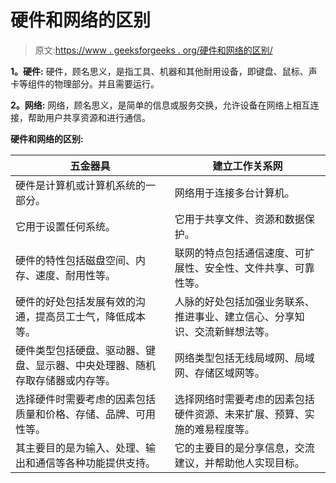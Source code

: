 # 硬件和网络的区别

> 原文:[https://www . geeksforgeeks . org/硬件和网络的区别/](https://www.geeksforgeeks.org/difference-between-hardware-and-networking/)

**1。硬件:**
硬件，顾名思义，是指工具、机器和其他耐用设备，即键盘、鼠标、声卡等组件的物理部分。并且需要运行。

**2。网络:**
网络，顾名思义，是简单的信息或服务交换，允许设备在网络上相互连接，帮助用户共享资源和进行通信。

**硬件和网络的区别:**

<center>

| 五金器具 | 建立工作关系网 |
| --- | --- |
| 硬件是计算机或计算机系统的一部分。 | 网络用于连接多台计算机。 |
| 它用于设置任何系统。 | 它用于共享文件、资源和数据保护。 |
| 硬件的特性包括磁盘空间、内存、速度、耐用性等。 | 联网的特点包括通信速度、可扩展性、安全性、文件共享、可靠性等。 |
| 硬件的好处包括发展有效的沟通，提高员工士气，降低成本等。 | 人脉的好处包括加强业务联系、推进事业、建立信心、分享知识、交流新鲜想法等。 |
| 硬件类型包括硬盘、驱动器、键盘、显示器、中央处理器、随机存取存储器或内存等。 | 网络类型包括无线局域网、局域网、存储区域网等。 |
| 选择硬件时需要考虑的因素包括质量和价格、存储、品牌、可用性等。 | 选择网络时需要考虑的因素包括硬件资源、未来扩展、预算、实施的难易程度等。 |
| 其主要目的是为输入、处理、输出和通信等各种功能提供支持。 | 它的主要目的是分享信息，交流建议，并帮助他人实现目标。 |

</center>